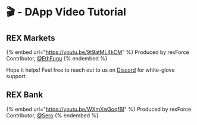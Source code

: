# 🎬 - DApp Video Tutorial

## REX Markets

{% embed url="https://youtu.be/9t9atML4kCM" %}
Produced by rexForce Contributor, [@EthFugu](https://twitter.com/EthFugu)
{% endembed %}

Hope it helps! Feel free to reach out to us on [Discord](https://discord.gg/SF8Gw6gQ) for white-glove support.

## REX Bank

{% embed url="https://youtu.be/WXmXw3oqfBI" %}
Produced by rexForce Contributor, [@Sero](https://twitter.com/seroxdesigns)
{% endembed %}
